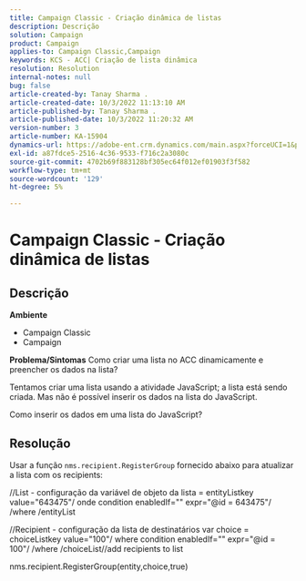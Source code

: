 ```yaml
---
title: Campaign Classic - Criação dinâmica de listas
description: Descrição
solution: Campaign
product: Campaign
applies-to: Campaign Classic,Campaign
keywords: KCS - ACC| Criação de lista dinâmica
resolution: Resolution
internal-notes: null
bug: false
article-created-by: Tanay Sharma .
article-created-date: 10/3/2022 11:13:10 AM
article-published-by: Tanay Sharma .
article-published-date: 10/3/2022 11:20:32 AM
version-number: 3
article-number: KA-15904
dynamics-url: https://adobe-ent.crm.dynamics.com/main.aspx?forceUCI=1&pagetype=entityrecord&etn=knowledgearticle&id=06e6a659-0c43-ed11-bba2-0022480868ff
exl-id: a87fdce5-2516-4c36-9533-f716c2a3080c
source-git-commit: 4702b69f883128bf305ec64f012ef01903f3f582
workflow-type: tm+mt
source-wordcount: '129'
ht-degree: 5%

---
```


# Campaign Classic - Criação dinâmica de listas

## Descrição

<b>Ambiente</b>
- Campaign Classic
- Campaign



<b>Problema/Sintomas</b>
Como criar uma lista no ACC dinamicamente e preencher os dados na lista?

Tentamos criar uma lista usando a atividade JavaScript; a lista está sendo criada. Mas não é possível inserir os dados na lista do JavaScript.

Como inserir os dados em uma lista do JavaScript?


## Resolução


Usar a função `nms.recipient.RegisterGroup` fornecido abaixo para atualizar a lista com os recipients:



//List - configuração da variável de objeto da lista = entityListkey value=&quot;643475&quot;/ onde condition enabledIf=&quot;&quot; expr=&quot;@id = 643475&quot;/ /where /entityList



//Recipient - configuração da lista de destinatários var choice = choiceListkey value=&quot;100&quot;/ where condition enabledIf=&quot;&quot; expr=&quot;@id = 100&quot;/ /where /choiceList//add recipients to list

nms.recipient.RegisterGroup(entity,choice,true)
